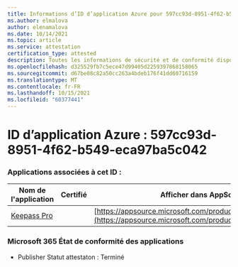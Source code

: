 ```yaml
---
title: Informations d’ID d’application Azure pour 597cc93d-8951-4f62-b549-eca97ba5c042
ms.author: elmalova
author: elenamalova
ms.date: 10/14/2021
ms.topic: article
ms.service: attestation
certification_type: attested
description: Toutes les informations de sécurité et de conformité disponibles pour 597cc93d-8951-4f62-b549-eca97ba5c042.
ms.openlocfilehash: d325529fb7c5ece47d99405d2259397868158065
ms.sourcegitcommit: d67be08c82a50cc263a4bdeb176f41dd60716159
ms.translationtype: MT
ms.contentlocale: fr-FR
ms.lasthandoff: 10/15/2021
ms.locfileid: "60377441"
---
```

# <a name="azure-app-id-597cc93d-8951-4f62-b549-eca97ba5c042"></a>ID d’application Azure : 597cc93d-8951-4f62-b549-eca97ba5c042


### <a name="apps-associated-with-this-id"></a>Applications associées à cet ID :
| **Nom de l'application** | **Certifié** | **Afficher dans AppSource** |
|--------------|---------------|-----------------------|
| [Keepass Pro](https://docs.microsoft.com/microsoft-365-app-certification/forward/WA200003336) |  | [https://appsource.microsoft.com/product/office/WA200003336](https://appsource.microsoft.com/product/office/WA200003336) |

### <a name="microsoft-365-app-compliance-status"></a>Microsoft 365 État de conformité des applications
- Publisher Statut attestaton : Terminé
